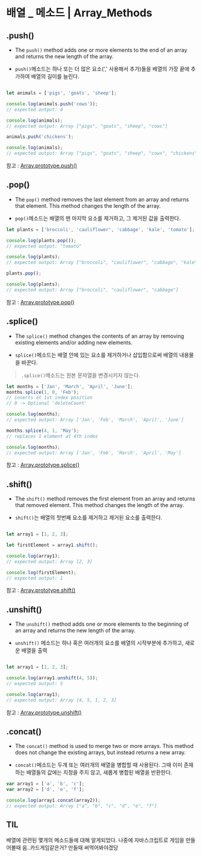 # 배열 _ 메소드 | Array_Methods


## .push()

* The `push()` method adds one or more elements to the end of an array and returns the new length of the array.

* `push()`메소드는 하나 또는 더 많은 요소(',' 사용해서 추가)들을 배열의 가장 끝에 추가하여 배열의 길이를 늘린다.


```js

let animals = ['pigs', 'goats', 'sheep'];

console.log(animals.push('cows'));
// expected output: 4

console.log(animals);
// expected output: Array ["pigs", "goats", "sheep", "cows"]

animals.push('chickens');

console.log(animals);
// expected output: Array ["pigs", "goats", "sheep", "cows", "chickens"]

```

참고 : [Array.prototype.push()](https://developer.mozilla.org/en-US/docs/Web/JavaScript/Reference/Global_Objects/Array/push)

## .pop()
 
* The `pop()` method removes the last element from an array and returns that element. This method changes the length of the array.

* `pop()`메소드는 배열의 맨 마지막 요소를 제거하고, 그 제거된 값을 출력한다.

```js
let plants = ['broccoli', 'cauliflower', 'cabbage', 'kale', 'tomato'];

console.log(plants.pop());
// expected output: "tomato"

console.log(plants);
// expected output: Array ["broccoli", "cauliflower", "cabbage", "kale"]

plants.pop();

console.log(plants);
// expected output: Array ["broccoli", "cauliflower", "cabbage"]
```



참고 : [Array.prototype.pop()](https://developer.mozilla.org/en-US/docs/Web/JavaScript/Reference/Global_Objects/Array/pop)



## .splice()

* The `splice()` method changes the contents of an array by removing existing elements and/or adding new elements.

* `splice()`메소드는 배열 안에 있는 요소를 제거하거나 삽입함으로써 배열의 내용물을 바꾼다.
> `.splice()`메소드는 원본 문자열을 변경시키지 않는다. 

```js
let months = ['Jan', 'March', 'April', 'June'];
months.splice(1, 0, 'Feb');
// inserts at 1st index position
// 0 -> Optional 'deleteCount'

console.log(months);
// expected output: Array ['Jan', 'Feb', 'March', 'April', 'June']

months.splice(4, 1, 'May');
// replaces 1 element at 4th index

console.log(months);
// expected output: Array ['Jan', 'Feb', 'March', 'April', 'May']
```
 
참고 : [Array.prototype.splice()](https://developer.mozilla.org/en-US/docs/Web/JavaScript/Reference/Global_Objects/Array/splice)



## .shift()

* The `shift()` method removes the first element from an array and returns that removed element. This method changes the length of the array.

* `shift()`는 배열의 첫번째 요소를 제거하고 제거된 요소를 출력한다.
 
```js

let array1 = [1, 2, 3];

let firstElement = array1.shift();

console.log(array1);
// expected output: Array [2, 3]

console.log(firstElement);
// expected output: 1


```

참고 : [Array.prototype.shift()](https://developer.mozilla.org/en-US/docs/Web/JavaScript/Reference/Global_Objects/Array/shift)


## .unshift()

* The `unshift()` method adds one or more elements to the beginning of an array and returns the new length of the array.

* `unshift()` 메소드는 하나 혹은 여러개의 요소를 배열의 시작부분에 추가하고, 새로운 배열을 출력


```js

let array1 = [1, 2, 3];

console.log(array1.unshift(4, 5));
// expected output: 5

console.log(array1);
// expected output: Array [4, 5, 1, 2, 3]


```
참고 : [Array.prototype.unshift()](https://developer.mozilla.org/en-US/docs/Web/JavaScript/Reference/Global_Objects/Array/unshift)


## .concat()

* The `concat()` method is used to merge two or more arrays. This method does not change the existing arrays, but instead returns a new array.


* `concat()`메소드는 두개 또는 여러개의 배열을 병합할 때 사용된다. 그때 이미 존재하는 배열들의 값에는 지정을 주지 않고, 새롭게 병합된 배열을 반환한다.

```js
var array1 = ['a', 'b', 'c'];
var array2 = ['d', 'e', 'f'];

console.log(array1.concat(array2));
// expected output: Array ["a", "b", "c", "d", "e", "f"]

```



## TIL

배열에 관련된 몇개의 메소드들에 대해 알게되었다. 나중에 자바스크립트로 게임을 만들어볼때 음..카드게임같은거? 만들때 써먹어봐야겠당


